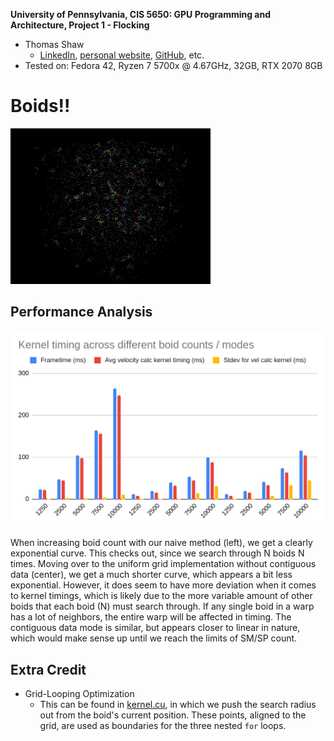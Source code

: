 **University of Pennsylvania, CIS 5650: GPU Programming and Architecture,
Project 1 - Flocking**

* Thomas Shaw
  * [LinkedIn](https://www.linkedin.com/in/thomas-shaw-54468b222), [personal website](https://tlshaw.me), [GitHub](https://github.com/printer83mph), etc.
* Tested on: Fedora 42, Ryzen 7 5700x @ 4.67GHz, 32GB, RTX 2070 8GB

# Boids!!

![](images/boids_showcase.gif)

## Performance Analysis

![](images/data_changing_boid_count.png)

When increasing boid count with our naive method (left), we get a clearly exponential curve. This checks out, since we search through N boids N times. Moving over to the uniform grid implementation without contiguous data (center), we get a much shorter curve, which appears a bit less exponential. However, it does seem to have more deviation when it comes to kernel timings, which is likely due to the more variable amount of other boids that each boid (N) must search through. If any single boid in a warp has a lot of neighbors, the entire warp will be affected in timing. The contiguous data mode is similar, but appears closer to linear in nature, which would make sense up until we reach the limits of SM/SP count.


## Extra Credit

- Grid-Looping Optimization
  - This can be found in [kernel.cu](https://github.com/printer83mph/CIS5650-Project1-CUDA-Flocking/blob/0a3297f7ecc6c78a996bea0d2d22e4d4d889d054/src/kernel.cu#L485), in which we push the search radius out from the boid's current position. These points, aligned to the grid, are used as boundaries for the three nested `for` loops.